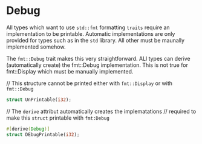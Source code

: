 # Debug

All types which want to use `std::fmt` formatting `traits` require an implementation to be printable. Automatic implementations are only provided for types such as in the `std` library. All other must be maunally implemented somehow.

The `fmt::Debug` trait makes this very straightforward. ALl types can derive (automatically create) the fmt::Debug implementation. This is not true for fmt::Display which must be manually implemented.

// This structure cannot be printed either with `fmt::Display` or with `fmt::Debug`
```rust  
struct UnPrintable(i32);
```

// The `derive` attribut automatically creates the implematations 
// required to make this `struct` printable with `fmt:Debug`

```rust  
#[derive(Debug)]
struct DEbugPrintable(i32);
```